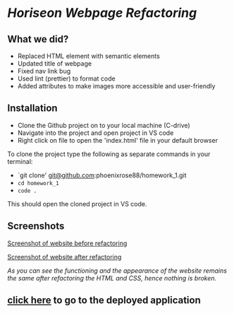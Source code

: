 # _Horiseon Webpage Refactoring_

## What we did?

- Replaced HTML element with semantic elements
- Updated title of webpage
- Fixed nav link bug
- Used lint (prettier) to format code
- Added attributes to make images more accessible and user-friendly

## Installation

- Clone the Github project on to your local machine (C-drive)
- Navigate into the project and open project in VS code
- Right click on file to open the 'index.html' file in your default browser

To clone the project type the following as separate commands in your terminal:

- `git clone' git@github.com:phoenixrose88/homework_1.git
- `cd homework_1`
- `code .`

This should open the cloned project in VS code.

## Screenshots

[Screenshot of website before refactoring](assets/images/website%20screenshot%201.jpg)

[Screenshot of website after refactoring](assets/images/website%20screenshot%202.jpg)

_As you can see the functioning and the appearance of the website remains the same after refactoring the HTML and CSS, hence nothing is broken._

## [click here](https://phoenixrose88.github.io/homework_1/) to go to the deployed application
